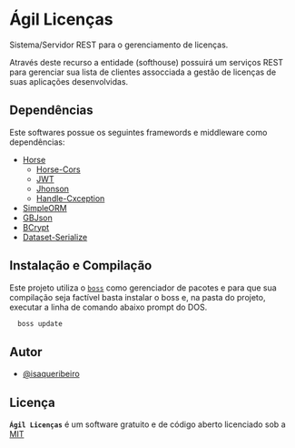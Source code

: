 
# Ágil Licenças

Sistema/Servidor REST para o gerenciamento de licenças.

Através deste recurso a entidade (softhouse) possuirá um serviços REST para gerenciar sua lista de clientes assocciada a gestão de licenças de suas aplicações desenvolvidas.


## Dependências

Este softwares possue os seguintes framewords e middleware como dependências:

- [Horse](https://github.com/hashload/horse)
	- [Horse-Cors](https://github.com/hashload/horse-cors)
	- [JWT](https://github.com/hashload/horse-jwt)
	- [Jhonson](https://github.com/hashload/jhonson")
	- [Handle-Cxception](https://github.com/hashload/handle-exception)
- [SimpleORM](https://github.com/academiadocodigo/simpleorm)
- [GBJson](https://github.com/gabrielbaltazar/gbjson)
- [BCrypt](https://github.com/viniciussanchez/bcrypt)
- [Dataset-Serialize](https://github.com/viniciussanchez/dataset-serialize)



## Instalação e Compilação

Este projeto utiliza o [`boss`](https://github.com/HashLoad/boss) como gerenciador de pacotes e para que sua compilação seja factível basta instalar o boss e, na pasta do projeto, executar a linha de comando abaixo prompt do DOS. 

```bash
  boss update
```
    
## Autor

- [@isaqueribeiro](https://www.github.com/isaqueribeiro)


## Licença

**`Ágil Licenças`** é um software gratuito e de código aberto licenciado sob a [MIT](https://choosealicense.com/licenses/mit/)

